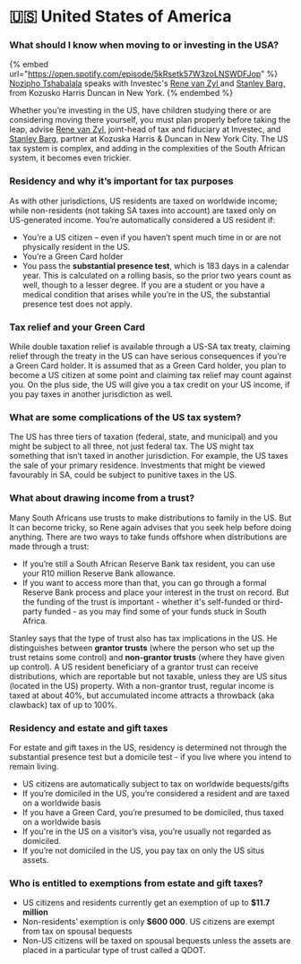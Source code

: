 # 🇺🇸 United States of America

### What should I know when moving to or investing in the USA?&#x20;

{% embed url="https://open.spotify.com/episode/5kRsetk57W3zoLNSWDFJop" %}
[Nozipho Tshabalala](https://www.linkedin.com/in/noziphotshabalala/?originalSubdomain=za) speaks with Investec's [Rene van Zyl ](https://www.linkedin.com/in/renelabuschagne/?originalSubdomain=za)and [Stanley Barg,](https://www.lexology.com/23364/author/Stanley\_A\_Barg/) from Kozusko Harris Duncan in New York.
{% endembed %}

Whether you’re investing in the US, have children studying there or are considering moving there yourself, you must plan properly before taking the leap, advise [Rene van Zyl](https://www.linkedin.com/in/renelabuschagne/?originalSubdomain=za), joint-head of tax and fiduciary at Investec, and [Stanley Barg](https://www.lexology.com/23364/author/Stanley\_A\_Barg/), partner at Kozuska Harris & Duncan in New York City. The US tax system is complex, and adding in the complexities of the South African system, it becomes even trickier.

### Residency and why it’s important for tax purposes&#x20;

As with other jurisdictions, US residents are taxed on worldwide income; while non-residents (not taking SA taxes into account) are taxed only on US-generated income. You’re automatically considered a US resident if:&#x20;

* You’re a US citizen – even if you haven’t spent much time in or are not physically resident in the US.&#x20;
* You’re a Green Card holder&#x20;
* You pass the **substantial presence test**, which is 183 days in a calendar year. This is calculated on a rolling basis, so the prior two years count as well, though to a lesser degree. If you are a student or you have a medical condition that arises while you’re in the US, the substantial presence test does not apply.

### Tax relief and your Green Card&#x20;

While double taxation relief is available through a US-SA tax treaty, claiming relief through the treaty in the US can have serious consequences if you’re a Green Card holder. It is assumed that as a Green Card holder, you plan to become a US citizen at some point and claiming tax relief may count against you. On the plus side, the US will give you a tax credit on your US income, if you pay taxes in another jurisdiction as well.

### What are some complications of the US tax system?&#x20;

The US has three tiers of taxation (federal, state, and municipal) and you might be subject to all three, not just federal tax. The US might tax something that isn’t taxed in another jurisdiction. For example, the US taxes the sale of your primary residence. Investments that might be viewed favourably in SA, could be subject to punitive taxes in the US.

### What about drawing income from a trust?&#x20;

Many South Africans use trusts to make distributions to family in the US. But It can become tricky, so Rene again advises that you seek help before doing anything. There are two ways to take funds offshore when distributions are made through a trust:&#x20;

* If you’re still a South African Reserve Bank tax resident, you can use your R10 million Reserve Bank allowance.&#x20;
* If you want to access more than that, you can go through a formal Reserve Bank process and place your interest in the trust on record. But the funding of the trust is important - whether it's self-funded or third-party funded - as you may find some of your funds stuck in South Africa.

Stanley says that the type of trust also has tax implications in the US. He distinguishes between **grantor trusts** (where the person who set up the trust retains some control) and **non-grantor trusts** (where they have given up control). A US resident beneficiary of a grantor trust can receive distributions, which are reportable but not taxable, unless they are US situs (located in the US) property. With a non-grantor trust, regular income is taxed at about 40%, but accumulated income attracts a throwback (aka clawback) tax of up to 100%.

### Residency and estate and gift taxes

For estate and gift taxes in the US, residency is determined not through the substantial presence test but a domicile test - if you live where you intend to remain living.&#x20;

* US citizens are automatically subject to tax on worldwide bequests/gifts&#x20;
* If you’re domiciled in the US, you’re considered a resident and are taxed on a worldwide basis&#x20;
* If you have a Green Card, you’re presumed to be domiciled, thus taxed on a worldwide basis
* If you're in the US on a visitor’s visa, you’re usually not regarded as domiciled.&#x20;
* If you’re not domiciled in the US, you pay tax on only the US situs assets.

### Who is entitled to exemptions from estate and gift taxes?

* US citizens and residents currently get an exemption of up to **$11.7 million**&#x20;
* Non-residents’ exemption is only **$600 000**. US citizens are exempt from tax on spousal bequests&#x20;
* Non-US citizens will be taxed on spousal bequests unless the assets are placed in a particular type of trust called a QDOT.
